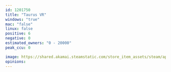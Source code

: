 ```yaml
---
id: 1201750
title: "Taurus VR"
windows: "true"
mac: "false"
linux: false
positive: 6
negative: 0
estimated_owners: "0 - 20000"
peak_ccu: 0

image: https://shared.akamai.steamstatic.com/store_item_assets/steam/apps/1201750/header.jpg?t=1715176158
opinions:
---
```

